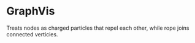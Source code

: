 # GraphVis

Treats nodes as charged particles that repel each other, while rope joins connected verticies.